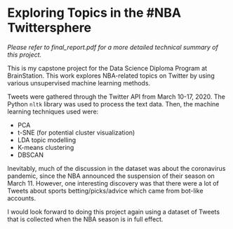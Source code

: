 # **Exploring Topics in the #NBA Twittersphere**

_Please refer to final_report.pdf for a more detailed technical summary of this project._

This is my capstone project for the Data Science Diploma Program at BrainStation.  This work explores NBA-related topics on Twitter by using various unsupervised machine learning methods.

Tweets were gathered through the Twitter API from March 10-17, 2020.  The Python `nltk` library was used to process the text data.  Then, the machine learning techniques used were:

- PCA
- t-SNE (for potential cluster visualization)
- LDA topic modelling
- K-means clustering
- DBSCAN

Inevitably, much of the discussion in the dataset was about the coronavirus pandemic, since the NBA announced the suspension of their season on March 11.  However, one interesting discovery was that there were a lot of Tweets about sports betting/picks/advice which came from bot-like accounts.

I would look forward to doing this project again using a dataset of Tweets that is collected when the NBA season is in full effect.
